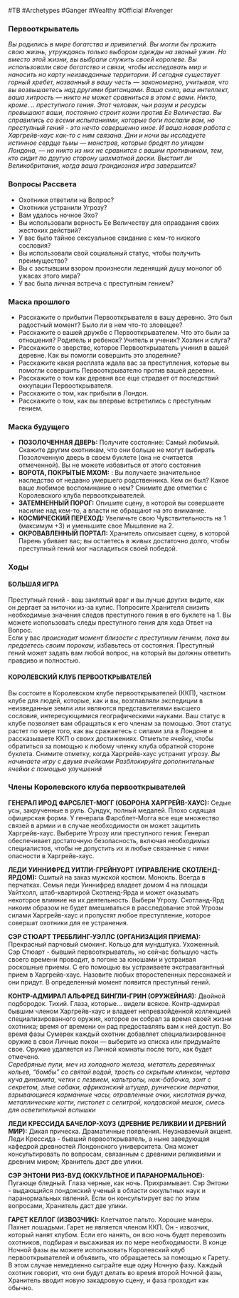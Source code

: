 #TB  #Archetypes #Ganger #Wealthy #Official #Avenger 

### Первооткрыватель
*Вы родились в мире богатства и привилегий. Вы могли бы прожить свою жизнь, утруждаясь только выбором одежды на званый ужин.  Но вместо этой жизни, вы выбрали служить своей королеве. Вы использовали свое богатство и связи, чтобы исследовать мир и  наносить на карту неизведанные территории. И сегодня существует горный хребет, названный в вашу честь — закономерно,  учитывая, что вы возвышаетесь над другими британцами. Ваша сила, ваш интеллект, ваша хитрость — никто не может  сравниться в этом с вами. Никто, кроме. .. преступного гения. Этот человек, чьи разум и ресурсы превышают ваши, постоянно  строит козни против Ее Величества. Вы справились со всеми испытаниями, которые боги послали вам, но преступный гений - это  нечто совершенно иное. И ваша новая работа с Харгрейв-хаус как-то с ним связана. Дни и ночи вы исследуете истинное сердце тьмы —  монстров, которые бродят по улицам Лондона, — но никто из них не сравнится с вашим противником, тем, кто сидит по другую  сторону шахматной доски. Выстоит ли Великобритания, когда ваша грандиозная игра завершится?*
### Вопросы Рассвета
- Охотники ответили на Вопрос?
- Охотники устранили Угрозу?
- Вам удалось ночное Эхо?
- Вы использовали верность Ее Величеству  для оправдания своих жестоких действий?  
- У вас было тайное сексуальное свидание  с кем-то низкого сословия?  
- Вы использовали свой социальный  статус, чтобы получить преимущество?  
- Вы с застывшим взором произнесли  леденящий душу монолог об ужасах  этого мира?  
- У вас была личная встреча с преступным  гением? 

### Маска прошлого
- Расскажите о прибытии Первооткрывателя в  вашу деревню. Это был радостный момент?  Было ли в нем что-то зловещее?  
- Расскажите о вашей дружбе с  Первооткрывателем. Что это были за  отношения? Родитель и ребенок? Учитель и  ученик? Хозяин и слуга?  
- Расскажите о зверстве, которое  Первооткрыватель учинил в вашей деревне. Как  вы помогли совершить это злодеяние?  
- Расскажите какая расплата ждала вас за  преступления, которые вы помогли совершить  Первооткрывателю против вашей деревни.  
- Расскажите о том как деревня все еще страдает  от последствий оккупации Первооткрывателя.  
- Расскажите о том, как прибыли в Лондон.  
- Расскажите о том, как вы впервые встретились с  преступным гением.
### Маска будущего
- **ПОЗОЛОЧЕННАЯ ДВЕРЬ:** Получите  состояние: Самый любимый. Скажите другим  охотникам, что они больше не могут выбирать  Позолоченную дверь в своем буклете (она не  считается отмеченной). Вы не можете  избавиться от этого состояния
- **ВОРОТА, ПОКРЫТЫЕ МХОМ:**  : Вы получаете  значительное наследство от недавно умершего  родственника. Кем он был? Какое ваше любимое  воспоминание о нем? Снимите две отметки с  Королевского клуба первооткрывателей.
- **ЗАТЕМНЕННЫЙ ПОРОГ:** Опишите сцену, в  которой вы совершаете насилие над кем-то, а власти  не обращают на это внимание.
 - **КОСМИЧЕСКИЙ ПЕРЕХОД:** Увеличьте свою  Чувствительность на 1 (максимум +3) и уменьшите  свое Мышление на 2. 
- **ОКРОВАВЛЕННЫЙ ПОРТАЛ:** Хранитель  описывает сцену, в которой Парень убивает вас; вы  остаетесь в живых достаточно долго, чтобы  преступный гений мог насладиться своей победой.

### Ходы
#### БОЛЬШАЯ ИГРА
Преступный гений - ваш заклятый враг и вы лучше других видите, как  он дергает за ниточки из-за кулис. Попросите Хранителя снизить необходимые значения  следов преступного гения в его буклете на 1. Вы можете использовать следы преступного  гения для хода Ответ на Вопрос.  
Если у вас *происходит момент близости с преступным гением, пока вы предаетесь своим  порокам,* избавьтесь от состояния. Преступный гений может задать вам любой вопрос, на  который вы должны ответить правдиво и полностью.

#### КОРОЛЕВСКИЙ КЛУБ ПЕРВООТКРЫВАТЕЛЕЙ
Вы  состоите в Королевском клубе первооткрывателей (ККП),  частном клубе для людей, которые, как и вы, возглавляли  экспедиции в неизведанные земли или являются  представителями высшего сословия, интересующимися  географическими науками. Ваш статус в клубе позволяет вам  обращаться к его членам за помощью. Этот статус растет по  мере того, как вы сражаетесь с силами зла в Лондоне и  рассказываете ККП о своих достижениях.  Отметьте ячейку, чтобы обратиться за помощью к любому  членку клуба обратной стороне буклета. Снимите отметку,  когда Харгрейв-хаус устранит угрозу. 
*Вы начинаете игру с двумя ячейками*
*Разблокируйте дополнительные ячейки с помощью улучшений*

### Члены Королевского клуба первооткрывателей

**ГЕНЕРАЛ ИРОД ФАРСБЛЕТ-МОГГ (ОБОРОНА ХАРГРЕЙВ-ХАУС):** Седые усы, закрученные в руль.  Сундук, полный медалей. Плохо сидящая офицерская форма. У генерала Фарсблет-Могга все еще  множество связей в армии и в случае необходимости он может защитить Харгрейв-хаус. Выберите  Угрозу или преступного гения: Генерал обеспечивает достаточную безопасность, включая необходимых  специалистов, чтобы не допустить их и любые связанные с ними опасности в Харгрейв-хаус.  

**ЛЕДИ УИННИФРЕД УИТЛИ-ГРЕЙНУОРТ (УПРАВЛЕНИЕ СКОТЛЕНД-ЯРДОМ):** Сшитый на заказ  мужской костюм. Монокль. Всегда в перчатках. Семья леди Уиннифред владеет домом 4 на площади  Уайтхолл, штаб-квартирой Скотленд-Ярда и может оказывать некоторое влияние на их деятельность.  Выбери Угрозу. Скотланд-Ярд никоим образом не будет вмешиваться в расследование этой Угрозы  силами Харгрейв-хаус и пропустят любое преступление, которое совершат охотники для ее устранения.  

**СЭР СТЮАРТ ТРЕББЛИНГ-УЭЛЛС (ОРГАНИЗАЦИЯ ПРИЕМА):** Прекрасный парчовый смокинг.  Кольцо для мундштука. Ухоженный. Сэр Стюарт - бывший первооткрыватель, но сейчас большую часть  своего времени проводит, в погоне за юношами и устраивая роскошные приемы. С его помощью вы  устраиваете экстравагантный прием в Харгрейв-хаус. Назовите любых второстепенных персонажей и  они придут. В определенный момент появится преступный гений.  

**КОНТР-АДМИРАЛ АЛЬФРЕД БИНГЛИ-ГРИН (ОРУЖЕЙНАЯ):** Двойной подбородок. Тихий. Глаза,  которые... видели всякое. Контр-адмирал бывшим членом Харгрейв-хаус и владеет непревзойденной  коллекцией специализированного оружия, которое он собрал за время своей жизни охотника; время от  времени он рад предоставлять вам к ней доступ. Во время фазы Сумерек каждый охотник добавляет  специализированное оружие в свои Личные покои — выберите из списка или придумайте свое. Оружие  удаляется из Личной комнаты после того, как будет отмечено.  
*Серебряные пули, меч из холодного железа, метатель деревянных кольев, “бомбы” со святой водой,  трость со скрытым клинком, чертова куча динамита, четки с лезвием, кальтропы, нож-бабочка, зонт  с секретом, злые собаки, африканский штуцер, рунические перчатки, взрывающиеся карманные часы,  отравленные очки, кислотная ручка, металлические когти, пистолет с селитрой, колдовской мешок,  смесь для осветительной вспышки*  

**ЛЕДИ КРЕССИДА БАЧЕЛОР-ХОУЗ (ДРЕВНИЕ РЕЛИКВИИ И ДРЕВНИЙ МИР):** Дикая прическа.  Драматичные появления. Неузнаваемый акцент. Леди Крессида - бывший первооткрыватель, а ныне  заведующая кафедрой древностей Лондонского университета. Она может консультировать по вопросам,  связанным с древними реликвиями и древним миром; Хранитель даст две улики.  

**СЭР ЭНТОНИ РИЗ-ВУД (ОККУЛЬТНОЕ И ПАРАНОРМАЛЬНОЕ):** Пугающе бледный. Глаза черные,  как ночь. Прихрамывает. Сэр Энтони - выдающийся лондонский ученый в области оккультных наук и  паранормальных явлений. Если он консультирует вас по этим вопросами, Хранитель даст две улики.  

**ГАРЕТ КЕЛЛОГ (ИЗВОЗЧИК):** Клетчатое пальто. Хорошие манеры. Пахнет лошадьми. Гарет не  является членом ККП. Он - извозчик, который нанят клубом. Если его нанять, он всю ночь будет  перевозить охотников, подбирая и высаживая их по мере необходимости. В конце Ночной фазы вы  можете использовать Королевский клуб первооткрывателей и объявить, что обращаетесь за помощью к  Гарету. В этом случае немедленно сыграйте еще одну Ночную фазу. Каждый охотник говорит, что они  будут делать во время второй Ночной фазы, Хранитель вводит новую закадровую сцену, и фаза проходит  как обычно.



